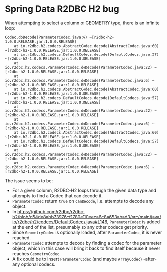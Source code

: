 # Spring Data R2DBC H2 bug

When attempting to select a column of GEOMETRY type, there is an infinite loop:

```
Codec.doDecode(ParameterCodec.java:6) ~[r2dbc-h2-1.0.0.RELEASE.jar:1.0.0.RELEASE]
	at io.r2dbc.h2.codecs.AbstractCodec.decode(AbstractCodec.java:60) ~[r2dbc-h2-1.0.0.RELEASE.jar:1.0.0.RELEASE]
	at io.r2dbc.h2.codecs.DefaultCodecs.decode(DefaultCodecs.java:57) ~[r2dbc-h2-1.0.0.RELEASE.jar:1.0.0.RELEASE]
	at io.r2dbc.h2.codecs.ParameterCodec.doDecode(ParameterCodec.java:22) ~[r2dbc-h2-1.0.0.RELEASE.jar:1.0.0.RELEASE]
	at io.r2dbc.h2.codecs.ParameterCodec.doDecode(ParameterCodec.java:6) ~[r2dbc-h2-1.0.0.RELEASE.jar:1.0.0.RELEASE]
	at io.r2dbc.h2.codecs.AbstractCodec.decode(AbstractCodec.java:60) ~[r2dbc-h2-1.0.0.RELEASE.jar:1.0.0.RELEASE]
	at io.r2dbc.h2.codecs.DefaultCodecs.decode(DefaultCodecs.java:57) ~[r2dbc-h2-1.0.0.RELEASE.jar:1.0.0.RELEASE]
	at io.r2dbc.h2.codecs.ParameterCodec.doDecode(ParameterCodec.java:22) ~[r2dbc-h2-1.0.0.RELEASE.jar:1.0.0.RELEASE]
	at io.r2dbc.h2.codecs.ParameterCodec.doDecode(ParameterCodec.java:6) ~[r2dbc-h2-1.0.0.RELEASE.jar:1.0.0.RELEASE]
	at io.r2dbc.h2.codecs.AbstractCodec.decode(AbstractCodec.java:60) ~[r2dbc-h2-1.0.0.RELEASE.jar:1.0.0.RELEASE]
	at io.r2dbc.h2.codecs.DefaultCodecs.decode(DefaultCodecs.java:57) ~[r2dbc-h2-1.0.0.RELEASE.jar:1.0.0.RELEASE]
	at io.r2dbc.h2.codecs.ParameterCodec.doDecode(ParameterCodec.java:22) ~[r2dbc-h2-1.0.0.RELEASE.jar:1.0.0.RELEASE]
	at io.r2dbc.h2.codecs.ParameterCodec.doDecode(ParameterCodec.java:6) ~[r2dbc-h2-1.0.0.RELEASE.jar:1.0.0.RELEASE]
```

The issue seems to be:
- For a given column, R2DBC-H2 loops through the given data type and attempts to find a Codec that can decode it.
- `ParameterCodec` return `true` on `canDecode`, i.e. attempts to decode any object.
- In https://github.com/r2dbc/r2dbc-h2/blob/d54de8abb73976cf1780e110eeca6c8a653abad3/src/main/java/io/r2dbc/h2/codecs/DefaultCodecs.java#L146, `ParameterCodec` is added at the end of the list, presumably so any other codecs get priority.
- Since `GeometryCodec` is optionally loaded, after `ParameterCodec`, it is never reached.
- `ParameterCodec` attempts to decode by finding a codec for the parameter object, which in this case will bring it back to find itself because it never reaches `GeometryCodec`.
- A fix could be to insert `ParameterCodec` (and maybe `ArrayCodec`) -after- any optional codecs.
